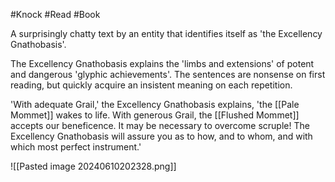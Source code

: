 #Knock #Read #Book 

A surprisingly chatty text by an entity that identifies itself as 'the Excellency Gnathobasis'.

The Excellency Gnathobasis explains the 'limbs and extensions' of potent and dangerous 'glyphic achievements'. The sentences are nonsense on first reading, but quickly acquire an insistent meaning on each repetition.

'With adequate Grail,' the Excellency Gnathobasis explains, 'the [[Pale Mommet]] wakes to life. With generous Grail, the [[Flushed Mommet]] accepts our beneficence. It may be necessary to overcome scruple! The Excellency Gnathobasis will assure you as to how, and to whom, and with which most perfect instrument.'

![[Pasted image 20240610202328.png]]